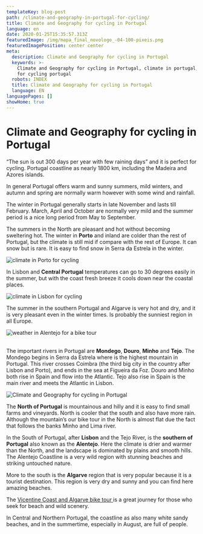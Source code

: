 ```yaml
---
templateKey: blog-post
path: /climate-and-geography-in-portugal-for-cycling/
title: Climate and Geography for cycling in Portugal
language: en
date: 2020-01-25T15:35:57.313Z
featuredImage: /img/mapa_final_novologo_-04-100-pixeis.png
featuredImagePosition: center center
meta:
  description: Climate and Geography for cycling in Portugal
  keywords: >-
    Climate and Geography for cycling in Portugal, climate in portugal, weather
    for cycling portugal
  robots: INDEX
  title: Climate and Geography for cycling in Portugal
  language: EN
languagePages: []
showHome: true
---
```

# Climate and Geography for cycling in Portugal

“The sun is out 300 days per year with few raining days” and it is perfect for cycling. Portugal coastline as nearly 1800 km, including the Madeira and Azores islands. 

In general Portugal offers warm and sunny summers, mild winters, and autumn and spring are normally warm however with some wind and rainfall.

The winter in Portugal generally starts in late November and lasts till February. March, April and October are normally very mild and the summer period is a nice long period from May to September.

The summers in the North are pleasant and hot without becoming sweltering hot. The winter in **Porto** and inland are colder than the rest of Portugal, but the climate is still mid if compare with the rest of Europe. It can snow but is rare. It is easy to find snow in Serra da Estrela in the winter.

![climate in Porto for cycling](/img/average-temperature-portugal-porto.png "weather in Porto for cycling")

In Lisbon and **Central Portugal** temperatures can go to 30 degrees easily in the summer, but with the coast fresh breeze it cools down near the coastal places.

![climate in Lisbon for cycling](/img/average-temperature-portugal-lisbon.png "weather in lisbon for a bike tour")

The summer in the southern Portugal and Algarve is very hot and dry, and it is very pleasant even in the winter times. Is probably the sunniest region in all Europe.

![weather in Alentejo for a bike tour](/img/average-temperature-portugal-vila-nova-de-milfontes.png "weather in Alentejo for a bike tour")

\
The important rivers in Portugal are **Mondego**, **Douro**, **Minho** and **Tejo**. The Mondego begins in Serra da Estrela where is the highest mountain in Portugal. This river crosses Coimbra (the third big city in the country after Lisbon and Porto), and ends in the sea at Figueira da Foz. Douro and Minho both rise in Spain and flow into the Atlantic. Tejo also rise in Spain is the main river and meets the Atlantic in Lisbon.



![Climate and Geography for cycling in Portugal](/img/mapa_final_novologo_-04-100-pixeis.png "Climate and Geography for cycling in Portugal")

The **North of Portugal** is mountainous and hilly and it is easy to find small farms and vineyards. North is cooler that the south and also have more rain. Although the mountain’s our bike tour in the North is almost flat due the fact that follows the banks Minho and Lima river. 

In the South of Portugal, after **Lisbon** and the Tejo River, is the **southern of Portugal** also known as the **Alentejo**. Here the climate is drier and warmer than the North, and the landscape is dominated by plains and smooth hills. The Alentejo Coastline is a very wild region with stunning beaches and striking untouched nature. 

More to the south is the **Algarve** region that is very popular because it is a tourist destination. This region is very dry and sunny and you can find here amazing beaches.

The [Vicentine Coast and Algarve bike tour ](https://topwalkingtoursportugal.com/south-portugal-biketour/)is a great journey for those who seek for beach and wild scenery.

In Central and Northern Portugal, the coastline as also many white sandy beaches, and in the summertime, especially in August, are full of people.
